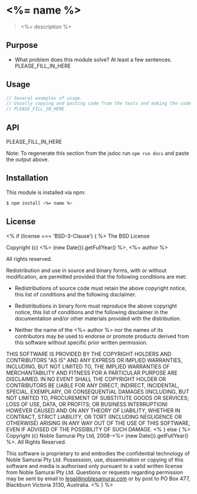 # <%= name %>

> <%= description %>

## Purpose
- What problem does this module solve? At least a few sentences.
PLEASE_FILL_IN_HERE

## Usage

```js
// Several examples of usage.
// Usually copying and pasting code from the tests and making the code standalone suffices.
// PLEASE_FILL_IN_HERE
```

## API

PLEASE_FILL_IN_HERE

Note: To regenerate this section from the jsdoc run `npm run docs` and paste
the output above.

## Installation

This module is installed via npm:

``` bash
$ npm install <%= name %>
```
## License
<% if (license === 'BSD-3-Clause') { %>
The BSD License

Copyright (c) <%= (new Date()).getFullYear() %>, <%= author %>

All rights reserved.

Redistribution and use in source and binary forms, with or without modification,
are permitted provided that the following conditions are met:

* Redistributions of source code must retain the above copyright notice, this
  list of conditions and the following disclaimer.

* Redistributions in binary form must reproduce the above copyright notice, this
  list of conditions and the following disclaimer in the documentation and/or
  other materials provided with the distribution.

* Neither the name of the <%= author %> nor the names of its
  contributors may be used to endorse or promote products derived from
  this software without specific prior written permission.

THIS SOFTWARE IS PROVIDED BY THE COPYRIGHT HOLDERS AND CONTRIBUTORS "AS IS" AND
ANY EXPRESS OR IMPLIED WARRANTIES, INCLUDING, BUT NOT LIMITED TO, THE IMPLIED
WARRANTIES OF MERCHANTABILITY AND FITNESS FOR A PARTICULAR PURPOSE ARE
DISCLAIMED. IN NO EVENT SHALL THE COPYRIGHT HOLDER OR CONTRIBUTORS BE LIABLE FOR
ANY DIRECT, INDIRECT, INCIDENTAL, SPECIAL, EXEMPLARY, OR CONSEQUENTIAL DAMAGES
(INCLUDING, BUT NOT LIMITED TO, PROCUREMENT OF SUBSTITUTE GOODS OR SERVICES;
LOSS OF USE, DATA, OR PROFITS; OR BUSINESS INTERRUPTION) HOWEVER CAUSED AND ON
ANY THEORY OF LIABILITY, WHETHER IN CONTRACT, STRICT LIABILITY, OR TORT
(INCLUDING NEGLIGENCE OR OTHERWISE) ARISING IN ANY WAY OUT OF THE USE OF THIS
SOFTWARE, EVEN IF ADVISED OF THE POSSIBILITY OF SUCH DAMAGE.
<% } else { %>
Copyright (c) Noble Samurai Pty Ltd, 2008-<%= (new Date()).getFullYear() %>.  All Rights Reserved.

This software is proprietary to and embodies the confidential technology of
Noble Samurai Pty Ltd.  Possession, use, dissemination or copying of this
software and media is authorised only pursuant to a valid written license from
Noble Samurai Pty Ltd.  Questions or requests regarding permission may be sent
by email to legal@noblesamurai.com or by post to PO Box 477, Blackburn Victoria
3130, Australia.
<% } %>
